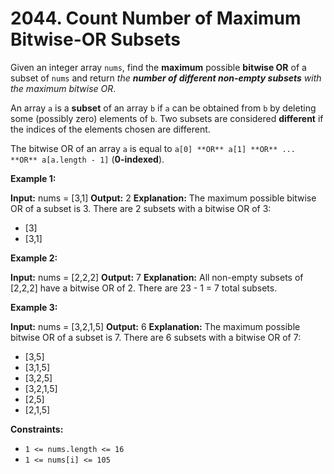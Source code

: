# 2044. Count Number of Maximum Bitwise-OR Subsets 

Given an integer array `nums`, find the **maximum** possible **bitwise OR** of a subset of `nums` and return _the **number of different non-empty subsets** with the maximum bitwise OR_.

An array `a` is a **subset** of an array `b` if `a` can be obtained from `b` by deleting some (possibly zero) elements of `b`. Two subsets are considered **different** if the indices of the elements chosen are different.

The bitwise OR of an array `a` is equal to `a[0] **OR** a[1] **OR** ... **OR** a[a.length - 1]` (**0-indexed**).

**Example 1:**

**Input:** nums = [3,1]
**Output:** 2
**Explanation:** The maximum possible bitwise OR of a subset is 3. There are 2 subsets with a bitwise OR of 3:
- [3]
- [3,1]

**Example 2:**

**Input:** nums = [2,2,2]
**Output:** 7
**Explanation:** All non-empty subsets of [2,2,2] have a bitwise OR of 2. There are 23 - 1 = 7 total subsets.

**Example 3:**

**Input:** nums = [3,2,1,5]
**Output:** 6
**Explanation:** The maximum possible bitwise OR of a subset is 7. There are 6 subsets with a bitwise OR of 7:
- [3,5]
- [3,1,5]
- [3,2,5]
- [3,2,1,5]
- [2,5]
- [2,1,5]

**Constraints:**

- `1 <= nums.length <= 16`
- `1 <= nums[i] <= 105`